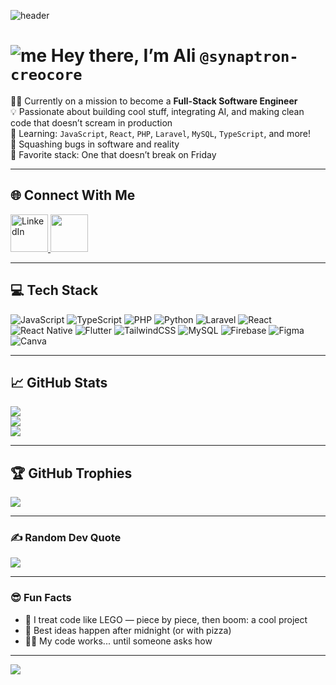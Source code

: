 ![header](https://user-images.githubusercontent.com/74038190/225813708-98b745f2-7d22-48cf-9150-083f1b00d6c9.gif)

# ![me](https://camo.githubusercontent.com/748433fbf833d18f543ad4bb6d8c8c4f7f340c7fe8b9706df131a525049f0c8c/68747470733a2f2f63756c746f667468657061727479706172726f742e636f6d2f706172726f74732f68642f6c6170746f705f706172726f742e676966) Hey there, I’m Ali `@synaptron-creocore`

🧑‍💻 Currently on a mission to become a **Full-Stack Software Engineer**<br>
💡 Passionate about building cool stuff, integrating AI, and making clean code that doesn’t scream in production<br>
🌱 Learning: `JavaScript`, `React`, `PHP`, `Laravel`, `MySQL`, `TypeScript`, and more!<br>
🐞 Squashing bugs in software and reality<br>
🧠 Favorite stack: One that doesn’t break on Friday

---

## 🌐 Connect With Me
<a href="https://linkedin.com/in/ali-nassarrr" target="_blank">
  <img src="https://user-images.githubusercontent.com/74038190/235294012-0a55e343-37ad-4b0f-924f-c8431d9d2483.gif" alt="LinkedIn" width="60" />
</a>
<a href="mailto:aliinassar8@gmail.com">
  <img src="https://img.icons8.com/?size=100&id=OumT4lIcOllS&format=png&color=000000" width="60"/>
</a>

---

## 💻 Tech Stack
![JavaScript](https://img.shields.io/badge/javascript-%23323330.svg?style=flat&logo=javascript&logoColor=%23F7DF1E)
![TypeScript](https://img.shields.io/badge/typescript-%23007ACC.svg?style=flat&logo=typescript&logoColor=white)
![PHP](https://img.shields.io/badge/php-%23777BB4.svg?style=flat&logo=php&logoColor=white)
![Python](https://img.shields.io/badge/python-3670A0?style=flat&logo=python&logoColor=ffdd54)
![Laravel](https://img.shields.io/badge/laravel-%23FF2D20.svg?style=flat&logo=laravel&logoColor=white)
![React](https://img.shields.io/badge/react-%2320232a.svg?style=flat&logo=react&logoColor=%2361DAFB)
![React Native](https://img.shields.io/badge/react_native-%2320232a.svg?style=flat&logo=react&logoColor=%2361DAFB)
![Flutter](https://img.shields.io/badge/Flutter-%2302569B.svg?style=flat&logo=Flutter&logoColor=white)
![TailwindCSS](https://img.shields.io/badge/tailwindcss-%2338B2AC.svg?style=flat&logo=tailwind-css&logoColor=white)
![MySQL](https://img.shields.io/badge/mysql-4479A1.svg?style=flat&logo=mysql&logoColor=white)
![Firebase](https://img.shields.io/badge/firebase-ffca28.svg?style=flat&logo=firebase&logoColor=black)
![Figma](https://img.shields.io/badge/figma-%23F24E1E.svg?style=flat&logo=figma&logoColor=white)
![Canva](https://img.shields.io/badge/Canva-%2300C4CC.svg?style=flat&logo=Canva&logoColor=white)

---

## 📈 GitHub Stats
![](https://github-readme-stats.vercel.app/api?username=alinassarrr&theme=nightowl&hide_border=false&include_all_commits=true&count_private=true)  
![](https://github-readme-streak-stats.herokuapp.com?user=alinassarrr&theme=nightowl&hide_border=false)  
![](https://github-readme-stats.vercel.app/api/top-langs/?username=alinassarrr&theme=nightowl&hide_border=false&layout=compact)

---

## 🏆 GitHub Trophies
![](https://github-profile-trophy.vercel.app/?username=alinassarrr&theme=radical&no-frame=false&no-bg=true&margin-w=4)

---

### ✍️ Random Dev Quote
![](https://quotes-github-readme.vercel.app/api?type=horizontal&theme=radical)

---

### 😎 Fun Facts
- 🧩 I treat code like LEGO — piece by piece, then boom: a cool project
- 🍕 Best ideas happen after midnight (or with pizza)
- 😵‍💫 My code works... until someone asks how

---

[![](https://visitcount.itsvg.in/api?id=alinassarrr&icon=0&color=0)](https://visitcount.itsvg.in)

<!-- README proudly crafted with synaptron-creocore -->
